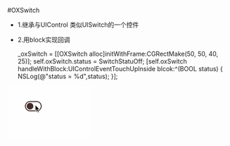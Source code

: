 #OXSwitch
* 1.继承与UIControl 类似UISwitch的一个控件
* 2.用block实现回调

  _oxSwitch = [[OXSwitch alloc]initWithFrame:CGRectMake(50, 50, 40, 25)];
  self.oxSwitch.status = SwitchStatuOff;
  [self.oxSwitch handleWithBlock:UIControlEventTouchUpInside blcok:^(BOOL status) {
  NSLog(@"status = %d",status);
  }];
  
![image](https://github.com/h5865885/OXSwitch/blob/master/switch.gif)   
